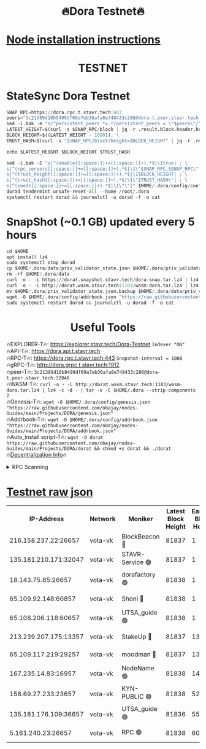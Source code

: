 <h1 align="center"> 🔥Dora Testnet🔥</h1>

[Node installation instructions](https://github.com/obajay/nodes-Guides/tree/main/Projects/DORA)
=

<h1 align="center"> TESTNET</h1>

# StateSync Dora Testnet
```python
SNAP_RPC=https://dora.rpc.t.stavr.tech:443
peers="3c21389d10b9499df09a7eb36afa8e748433c286@dora-t.peer.stavr.tech:32046"
sed -i.bak -e "s/^persistent_peers *=.*/persistent_peers = \"$peers\"/" $HOME/.dora/config/config.toml
LATEST_HEIGHT=$(curl -s $SNAP_RPC/block | jq -r .result.block.header.height); \
BLOCK_HEIGHT=$((LATEST_HEIGHT - 1000)); \
TRUST_HASH=$(curl -s "$SNAP_RPC/block?height=$BLOCK_HEIGHT" | jq -r .result.block_id.hash)

echo $LATEST_HEIGHT $BLOCK_HEIGHT $TRUST_HASH

sed -i.bak -E "s|^(enable[[:space:]]+=[[:space:]]+).*$|\1true| ; \
s|^(rpc_servers[[:space:]]+=[[:space:]]+).*$|\1\"$SNAP_RPC,$SNAP_RPC\"| ; \
s|^(trust_height[[:space:]]+=[[:space:]]+).*$|\1$BLOCK_HEIGHT| ; \
s|^(trust_hash[[:space:]]+=[[:space:]]+).*$|\1\"$TRUST_HASH\"| ; \
s|^(seeds[[:space:]]+=[[:space:]]+).*$|\1\"\"|" $HOME/.dora/config/config.toml
dorad tendermint unsafe-reset-all --home /root/.dora
systemctl restart dorad && journalctl -u dorad -f -o cat
```
# SnapShot (~0.1 GB) updated every 5 hours
```python
cd $HOME
apt install lz4
sudo systemctl stop dorad
cp $HOME/.dora/data/priv_validator_state.json $HOME/.dora/priv_validator_state.json.backup
rm -rf $HOME/.dora/data
curl -o - -L https://dorat.snapshot.stavr.tech/dora-snap.tar.lz4 | lz4 -c -d - | tar -x -C $HOME/.dora --strip-components 2
curl -o - -L http://dorat.wasm.stavr.tech:1103/wasm-dora.tar.lz4 | lz4 -c -d - | tar -x -C $HOME/.dora --strip-components 2
mv $HOME/.dora/priv_validator_state.json.backup $HOME/.dora/data/priv_validator_state.json
wget -O $HOME/.dora/config/addrbook.json "https://raw.githubusercontent.com/obajay/nodes-Guides/main/Projects/DORA/addrbook.json"
sudo systemctl restart dorad && journalctl -u dorad -f -o cat
```
 <h1 align="center"> Useful Tools</h1>
 
🔥EXPLORER-T🔥: https://explorer.stavr.tech/Dora-Testnet        `Indexer "ON"` \
🔥API-T🔥:      https://dora.api.t.stavr.tech \
🔥RPC-T🔥:      https://dora.rpc.t.stavr.tech:443              `Snapshot-interval = 1000` \
🔥gRPC-T🔥:     http://dora.grpc.t.stavr.tech:1912 \
🔥peer-T🔥:     `3c21389d10b9499df09a7eb36afa8e748433c286@dora-t.peer.stavr.tech:32046` \
🔥WASM-T🔥:     ```curl -o - -L http://dorat.wasm.stavr.tech:1103/wasm-dora.tar.lz4 | lz4 -c -d - | tar -x -C $HOME/.dora --strip-components 2``` \
🔥Genesis-T🔥:  ```wget -O $HOME/.dora/config/genesis.json "https://raw.githubusercontent.com/obajay/nodes-Guides/main/Projects/DORA/genesis.json"``` \
🔥Addrbook-T🔥: ```wget -O $HOME/.dora/config/addrbook.json "https://raw.githubusercontent.com/obajay/nodes-Guides/main/Projects/DORA/addrbook.json"``` \
🔥Auto_install script-T🔥:  `wget -O dorat https://raw.githubusercontent.com/obajay/nodes-Guides/main/Projects/DORA/dorat && chmod +x dorat && ./dorat` \
🔥[Decentralization Info](https://github.com/obajay/StateSync-snapshots/tree/main/Projects/Dora/Decentralization)🔥

<details>
<summary>RPC Scanning</summary>

<h2 align="center"> We scan nodes in real time every 4 hours. And we provide the final result of RPC endpoints.
We cannot influence the operation of these nodes in any way. </h2>


```python
If Voting Power is higher than 0 --> then the Node is a validator of the network and may be subject to attack and be a potential threat to the chain.
```
```python
We marked such validators with a red symbol
```

</details>

[Testnet raw json](https://rpc-check.dorat.stavr.tech/dorat/rpc-dorat-result.json)
=



<table><tr><th>IP-Address</th><th>Network</th><th>Moniker</th><th>Latest Block Height</th><th>Earliest Block Height</th><th>Catching Up</th><th>Tx Index</th><th>Voting Power</th><th>Scan Time</th></tr><tr><td>216.158.237.22:26657</td><td>vota-vk</td><td>BlockBeacon 🔴</td><td>81837</td><td>1</td><td>False</td><td>off</td><td>9009800000000000</td><td>2023-12-25T23:10:46.586855105UTC</td></tr><tr><td>135.181.210.171:32047</td><td>vota-vk</td><td>STAVR-Service 🟢</td><td>81837</td><td>1</td><td>False</td><td>on</td><td>0</td><td>2023-12-25T23:10:51.501517072UTC</td></tr><tr><td>18.143.75.85:26657</td><td>vota-vk</td><td>dorafactory 🟢</td><td>81838</td><td>1</td><td>False</td><td>on</td><td>0</td><td>2023-12-25T23:10:52.381020728UTC</td></tr><tr><td>65.109.92.148:60857</td><td>vota-vk</td><td>Shoni 🔴</td><td>81838</td><td>1</td><td>False</td><td>on</td><td>9323404379593930</td><td>2023-12-25T23:10:53.954375219UTC</td></tr><tr><td>65.108.206.118:60657</td><td>vota-vk</td><td>UTSA_guide 🟢</td><td>81838</td><td>1</td><td>False</td><td>on</td><td>0</td><td>2023-12-25T23:10:54.387905701UTC</td></tr><tr><td>213.239.207.175:13357</td><td>vota-vk</td><td>StakeUp 🔴</td><td>81837</td><td>13001</td><td>False</td><td>off</td><td>9009500000000000</td><td>2023-12-25T23:10:45.891405362UTC</td></tr><tr><td>65.109.117.219:29257</td><td>vota-vk</td><td>moodman 🔴</td><td>81837</td><td>13001</td><td>False</td><td>off</td><td>9009100000000000</td><td>2023-12-25T23:10:49.010795777UTC</td></tr><tr><td>167.235.14.83:16957</td><td>vota-vk</td><td>NodeName 🟢</td><td>81838</td><td>14001</td><td>False</td><td>on</td><td>0</td><td>2023-12-25T23:10:54.670799908UTC</td></tr><tr><td>158.69.27.233:23657</td><td>vota-vk</td><td>KYN-PUBLIC 🟢</td><td>81838</td><td>52001</td><td>False</td><td>on</td><td>0</td><td>2023-12-25T23:10:53.597439783UTC</td></tr><tr><td>135.181.176.109:36657</td><td>vota-vk</td><td>UTSA_guide 🟢</td><td>81836</td><td>55501</td><td>False</td><td>on</td><td>0</td><td>2023-12-25T23:10:45.643372977UTC</td></tr><tr><td>5.161.240.23:26657</td><td>vota-vk</td><td>RPC 🟢</td><td>81838</td><td>60001</td><td>False</td><td>off</td><td>0</td><td>2023-12-25T23:10:52.982689523UTC</td></tr></table>
